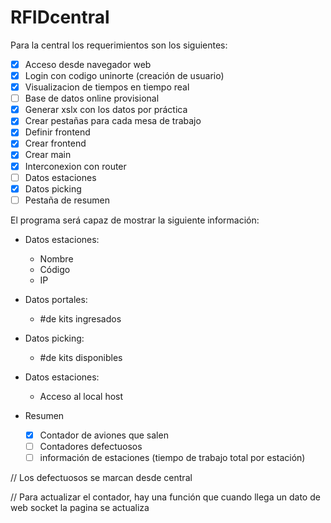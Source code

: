 # RFIDcentral

Para la central los requerimientos son los siguientes:

- [x]  Acceso desde navegador web
- [x]  Login con codigo uninorte (creación de usuario)
- [x]  Visualizacion de tiempos en tiempo real
- [ ]  Base de datos online provisional
- [x]  Generar xslx con los datos por práctica
- [x]  Crear pestañas para cada mesa de trabajo
- [x]  Definir frontend
- [x]  Crear frontend
- [x]  Crear main
- [x]  Interconexion con router
- [ ]  Datos estaciones
- [x]  Datos picking
- [ ]  Pestaña de resumen

El programa será capaz de mostrar la siguiente información:

- Datos estaciones:
    - Nombre
    - Código
    - IP

- Datos portales:
    - #de kits ingresados

- Datos picking:
    - #de kits disponibles

- Datos estaciones:
    - Acceso al local host
      
-  Resumen
    - [x]  Contador de aviones que salen
    - [ ]  Contadores defectuosos
    - [ ]  información de estaciones (tiempo de trabajo total por estación)

// Los defectuosos se marcan desde central

// Para actualizar el contador, hay una función que cuando llega un dato de web socket la pagina se actualiza
